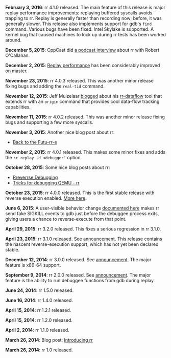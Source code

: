 **February 3, 2016**: rr 4.1.0 released. The main feature of this release is major replay performance improvements: replaying buffered syscalls avoids trapping to rr. Replay is generally faster than recording now; before, it was generally slower. This release also implements support for gdb's `find` command. Various bugs have been fixed. Intel Skylake is supported. A kernel bug that caused machines to lock up during rr tests has been worked around.

**December 5, 2015**: CppCast did [a podcast interview](http://cppcast.com/2015/12/robert-ocallahan) about rr with Robert O'Callahan.

**December 2, 2015**: [Replay performance](http://robert.ocallahan.org/2015/11/even-more-rr-replay-performance.html) has been considerably improved on master.

**November 23, 2015**: rr 4.0.3 released. This was another minor release fixing bugs and adding the `real-tid` command.

**November 12, 2015**: Jeff Muizelaar [blogged](http://muizelaar.blogspot.co.nz/2015/11/debugging-reftests-with-rr.html) about his [rr-dataflow](https://github.com/jrmuizel/rr-dataflow/) tool that extends rr with an `origin` command that provides cool data-flow tracking capabilities. 

**November 11, 2015**: rr 4.0.2 released. This was another minor release fixing bugs and supporting a few more syscalls.

**November 3, 2015**: Another nice blog post about rr:
* [Back to the Futu-rr-e](http://fitzgeraldnick.com/weblog/64/)

**November 2, 2015**: rr 4.0.1 released. This makes some minor fixes and adds the `rr replay -d <debugger'` option.

**October 28, 2015**: Some nice blog posts about rr:
* [Rreverrse Debugging](http://huonw.github.io/blog/2015/10/rreverse-debugging/)
* [Tricks for debugging QEMU - rr](http://www.linaro.org/blog/core-dump/tricks-for-debugging-qemu-rr/)

**October 23, 2015**: rr 4.0.0 released. This is the first stable release with reverse execution enabled. [More here](http://robert.ocallahan.org/2015/10/rr-40-released-with-reverse-execution.html).

**June 6, 2015**: A user-visible behavior change [documented here](http://robert.ocallahan.org/2015/06/small-change-to-rr-behavior.html) makes rr send fake SIGKILL events to gdb just before the debuggee process exits, giving users a chance to reverse-execute from that point.

**April 29, 2015**: rr 3.2.0 released. This fixes a serious regression in rr 3.1.0.

**April 23, 2015**: rr 3.1.0 released. See [announcement](http://robert.ocallahan.org/2015/04/rr-31-released.html). This release contains the nascent reverse-execution support, which has not yet been declared stable.

**December 12, 2014**: rr 3.0.0 released. See [announcement](http://robert.ocallahan.org/2014/12/rr-30-released-with-x86-64-support.html). The major feature is x86-64 support.

**September 9, 2014**: rr 2.0.0 released. See [announcement](http://robert.ocallahan.org/2014/09/rr-20-released.html). The major feature is the ability to run debuggee functions from gdb during replay.

**June 24, 2014**: rr 1.5.0 released.

**June 16, 2014**: rr 1.4.0 released.

**April 15, 2014**: rr 1.2.1 released.

**April 15, 2014**: rr 1.2.0 released.

**April 2, 2014**: rr 1.1.0 released.

**March 26, 2014**: Blog post: [Introducing rr](http://robert.ocallahan.org/2014/03/introducing-rr.html)

**March 26, 2014**: rr 1.0 released.